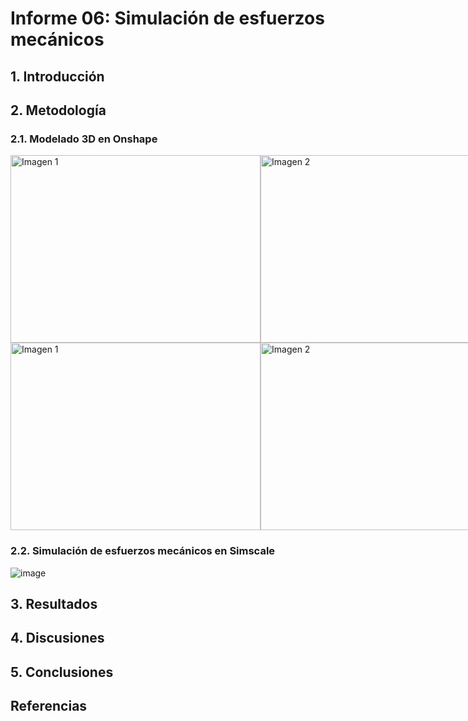 # Informe 06: Simulación de esfuerzos mecánicos
## 1. Introducción

## 2. Metodología
### 2.1. Modelado 3D en Onshape

<div style="display: flex; justify-content: space-between;">
  <img src="https://github.com/user-attachments/assets/94b47e88-b497-4b31-b1a7-583a2ab1da0a" alt="Imagen 1" width="400" height="300">
  <img src="https://github.com/user-attachments/assets/90f4f80d-faea-4fda-8fba-9c796997eed3" alt="Imagen 2" width="400" height="300">
</div>

<div style="display: flex; justify-content: space-between;">
  <img src="https://github.com/user-attachments/assets/94b47e88-b497-4b31-b1a7-583a2ab1da0a" alt="Imagen 1" width="400" height="300">
  <img src="https://github.com/user-attachments/assets/ac601697-2cca-4ac5-8199-a38272a12cf2" alt="Imagen 2" width="400" height="300">
</div>

### 2.2. Simulación de esfuerzos mecánicos en Simscale
![image](https://github.com/user-attachments/assets/623c5932-552a-4d46-b1e9-81b6cfa333cd)

## 3. Resultados

## 4. Discusiones

## 5. Conclusiones

## Referencias
